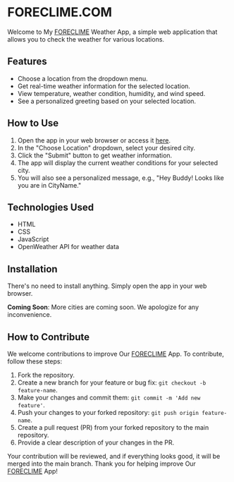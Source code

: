 # FORECLIME.COM

Welcome to My [FORECLIME](https://foreclime.vercel.app/) Weather App, a simple web application that allows you to check the weather for various locations.

## Features

- Choose a location from the dropdown menu.
- Get real-time weather information for the selected location.
- View temperature, weather condition, humidity, and wind speed.
- See a personalized greeting based on your selected location.

## How to Use

1. Open the app in your web browser or access it [here](https://foreclime.vercel.app/).
2. In the "Choose Location" dropdown, select your desired city.
3. Click the "Submit" button to get weather information.
4. The app will display the current weather conditions for your selected city.
5. You will also see a personalized message, e.g., "Hey Buddy! Looks like you are in CityName."

## Technologies Used

- HTML
- CSS
- JavaScript
- OpenWeather API for weather data

## Installation

There's no need to install anything. Simply open the app in your web browser.

**Coming Soon**: More cities are coming soon. We apologize for any inconvenience.

## How to Contribute

We welcome contributions to improve Our [FORECLIME](https://foreclime.vercel.app/) App. To contribute, follow these steps:

1. Fork the repository.
2. Create a new branch for your feature or bug fix: `git checkout -b feature-name`.
3. Make your changes and commit them: `git commit -m 'Add new feature'`.
4. Push your changes to your forked repository: `git push origin feature-name`.
5. Create a pull request (PR) from your forked repository to the main repository.
6. Provide a clear description of your changes in the PR.

Your contribution will be reviewed, and if everything looks good, it will be merged into the main branch. Thank you for helping improve Our [FORECLIME](https://foreclime.vercel.app/) App!
